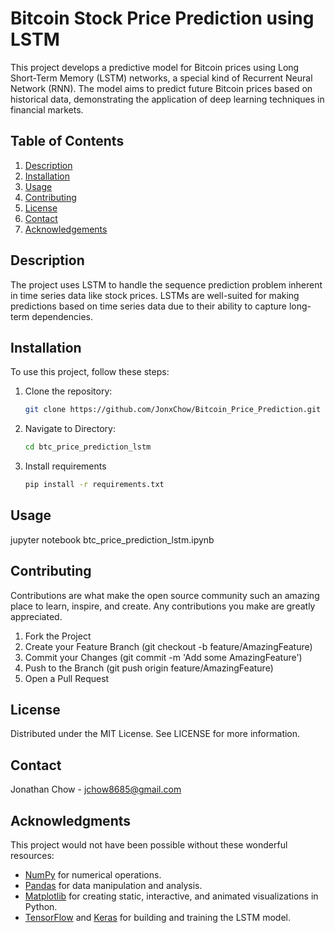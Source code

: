 # Bitcoin Stock Price Prediction using LSTM

This project develops a predictive model for Bitcoin prices using Long Short-Term Memory (LSTM) networks, a special kind of Recurrent Neural Network (RNN). The model aims to predict future Bitcoin prices based on historical data, demonstrating the application of deep learning techniques in financial markets.

## Table of Contents
1. [Description](#description)
2. [Installation](#installation)
3. [Usage](#usage)
4. [Contributing](#contributing)
5. [License](#license)
6. [Contact](#contact)
7. [Acknowledgements](#acknowledgements)

## Description
The project uses LSTM to handle the sequence prediction problem inherent in time series data like stock prices. LSTMs are well-suited for making predictions based on time series data due to their ability to capture long-term dependencies.

## Installation
To use this project, follow these steps:

1. Clone the repository:
   ```bash
   git clone https://github.com/JonxChow/Bitcoin_Price_Prediction.git
2. Navigate to Directory:
   ```bash
   cd btc_price_prediction_lstm
3. Install requirements
   ```bash
   pip install -r requirements.txt

## Usage
jupyter notebook btc_price_prediction_lstm.ipynb

## Contributing
Contributions are what make the open source community such an amazing place to learn, inspire, and create. Any contributions you make are greatly appreciated.

1. Fork the Project
2. Create your Feature Branch (git checkout -b feature/AmazingFeature)
3. Commit your Changes (git commit -m 'Add some AmazingFeature')
4. Push to the Branch (git push origin feature/AmazingFeature)
5. Open a Pull Request

## License
Distributed under the MIT License. See LICENSE for more information.

## Contact
Jonathan Chow - jchow8685@gmail.com

## Acknowledgments

This project would not have been possible without these wonderful resources:

- [NumPy](http://numpy.org/) for numerical operations.
- [Pandas](https://pandas.pydata.org/) for data manipulation and analysis.
- [Matplotlib](https://matplotlib.org/) for creating static, interactive, and animated visualizations in Python.
- [TensorFlow](https://www.tensorflow.org/) and [Keras](https://keras.io/) for building and training the LSTM model.

